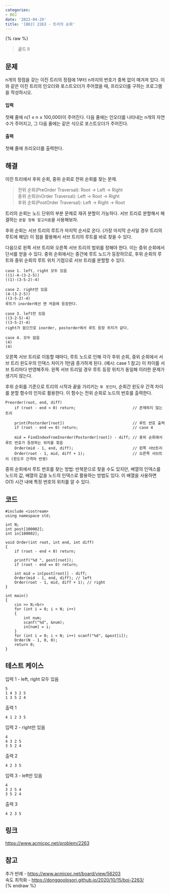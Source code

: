 ```yaml
---
categories:
- BOJ
date: '2022-04-29'
title: '[BOJ] 2263 - 트리의 순회'
---
```


{% raw %}
> 골드 II<br>

## 문제
n개의 정점을 갖는 이진 트리의 정점에 1부터 n까지의 번호가 중복 없이 매겨져 있다. 이와 같은 이진 트리의 인오더와 포스트오더가 주어졌을 때, 프리오더를 구하는 프로그램을 작성하시오.

#### 입력
첫째 줄에 n(1 ≤ n ≤ 100,000)이 주어진다. 다음 줄에는 인오더를 나타내는 n개의 자연수가 주어지고, 그 다음 줄에는 같은 식으로 포스트오더가 주어진다.

#### 출력
첫째 줄에 프리오더를 출력한다.

## 해결
이진 트리에서 후위 순회, 중위 순회로 전위 순회를 찾는 문제.
> 전위 순회(PreOrder Traversal): Root → Left → Right<br>
> 중위 순회(InOrder Traversal): Left → Root → Right<br>
> 후위 순회(PostOrder Traversal): Left → Right → Root<br>

트리의 순회는 노드 단위의 부분 문제로 재귀 분할이 가능하다. 서브 트리로 분할해서 해결하는 `분할 정복 알고리즘`을 사용해보자.

후위 순회는 서브 트리의 루트가 마지막 순서로 온다. (가장 마지막 순서일 경우 트리의 루트에 해당) 이 점을 활용해서 서브 트리의 루트를 바로 찾을 수 있다.

다음으로 왼쪽 서브 트리와 오른쪽 서브 트리의 범위를 정해야 한다. 이는 중위 순회에서 단서를 얻을 수 있다. 중위 순회에서는 중간에 루트 노드가 등장하므로, 후위 순회의 루트와 중위 순회의 루트 위치 기점으로 서브 트리를 분할할 수 있다.
```
case 1. left, right 모두 있음
((1)-4-(3-2-5))
((1)-(3-5-2)-4)

case 2. right만 있음
(4-(3-2-5))
((3-5-2)-4)
루트가 inorder에선 맨 처음에 등장한다.

case 3. left만 있음
((3-2-5)-4)
((3-5-2)-4)
right가 없으므로 inorder, postorder에서 루트 등장 위치가 같다.

case 4. 모두 없음
(4)
(4)
```
오른쪽 서브 트리로 이동할 때마다, 루트 노드로 인해 각각 후위 순회, 중위 순회에서 서브 트리 윈도우의 인덱스 차이가 1만큼 증가하게 된다. (예시: case 1 참고) 이 차이를 서브 트리마다 반영해주자. 왼쪽 서브 트리일 경우 루트 등장 위치가 동일해 이러한 문제가 생기지 않는다.

후위 순회를 기준으로 트리의 시작과 끝을 가리키는 `투 포인터`, 순회간 윈도우 간격 차이를 분할 함수의 인자로 활용한다. 이 함수는 전위 순회로 노드의 번호를 출력한다.
```
Preorder(root, end, diff)
	if (root - end < 0) return;							// 존재하지 않는 트리

	print(Postorder[root])								// 루트 번호 출력
	if (root - end == 0) return;						// case 4

	mid = FindIndexFromInorder(Postorder[root]) - diff;	// 중위 순회에서 루트 번호가 등장하는 위치을 찾음
	Order(mid - 1, end, diff); 							// 왼쪽 서브트리
	Order(root - 1, mid, diff + 1); 					// 오른쪽 서브트리 (윈도우 간격차 반영)
```

중위 순회에서 루트 번호를 찾는 방법: 반복문으로 찾을 수도 있지만, 배열의 인덱스를 노드의 값, 배열의 값을 노드의 인덱스로 활용하는 방법도 있다. 이 배열을 사용하면 O(1) 시간 내에 특정 번호의 위치를 알 수 있다.

## 코드
```
#include <iostream>
using namespace std;

int N;
int post[100002];
int in[100002];

void Order(int root, int end, int diff)
{
	if (root - end < 0) return;

	printf("%d ", post[root]);
	if (root - end == 0) return;

	int mid = in[post[root]] - diff;
	Order(mid - 1, end, diff); // left
	Order(root - 1, mid, diff + 1); // right
}

int main()
{
	cin >> N;<br>
	for (int i = 0; i < N; i++)
	{
		int num;
		scanf("%d", &num);
		in[num] = i;
	}
	for (int i = 0; i < N; i++) scanf("%d", &post[i]);
	Order(N - 1, 0, 0);
	return 0;
}
```

## 테스트 케이스
입력 1 - left, right 모두 있음
```
5 
1 4 3 2 5 
1 3 5 2 4 
```

출력 1
```
4 1 2 3 5
```

입력 2 - right만 있음
```
4 
4 3 2 5 
3 5 2 4 
```

출력 2
```
4 2 3 5
```

입력 3 - left만 있음
```
4 
3 2 5 4 
3 5 2 4 
```

출력 3
```
4 2 3 5
```

## 링크
https://www.acmicpc.net/problem/2263<br>

## 참고
추가 반례 - https://www.acmicpc.net/board/view/56203<br>
속도 최적화 - https://donggoolosori.github.io/2020/10/15/boj-2263/<br>
{% endraw %}